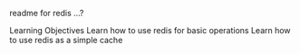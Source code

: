 readme for redis ...?

Learning Objectives
Learn how to use redis for basic operations
Learn how to use redis as a simple cache

